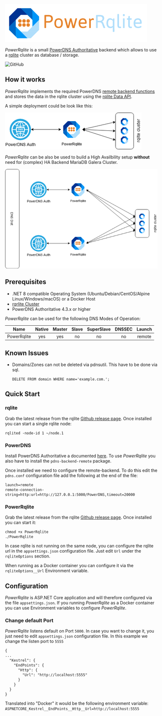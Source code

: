 ![PowerRqlite](Resources/logo-text.png)

*PowerRqlite* is a small [PowerDNS Authoritative](https://powerdns.com) backend which allows to use a [rqlite](https://github.com/rqlite/rqlite) cluster as database / storage.

![GitHub](https://img.shields.io/github/license/KlettIT/PowerRqlite?style=plastic)


## How it works

*PowerRqlite* implements the required PowerDNS [remote backend functions](https://doc.powerdns.com/authoritative/backends/remote.html) and stores the data in the rqlite cluster using the [rqlite Data API](https://github.com/rqlite/rqlite/blob/master/DOC/DATA_API.md).

A simple deployment could be look like this:

![SimpleDeployment](docs/SimpleDeployment.png)

*PowerRqlite* can be also be used to build a High Availbility setup **without** need for (complex) HA Backend MariaDB Galera Cluster.

![HADeployment](docs/HADeployment.png)

## Prerequisites

* .NET 8 compatible Operating System (Ubuntu/Debian/CentOS/Alpine Linux/Windows/macOS) or a Docker Host
* [rqrlite Cluster](https://github.com/rqlite/rqlite/blob/master/DOC/CLUSTER_MGMT.md)
* PowerDNS Authoritative 4.3.x or higher

*PowerRqlite* can be used for the following DNS Modes of Operation:

| Name        | Native | Master | Slave | SuperSlave | DNSSEC | Launch |
|-------------|:------:|:------:|:-----:|:----------:|:------:|:------:|
| PowerRqlite |   yes  |   yes  |   no  |     no     |   no   | remote |



## Known Issues

* Domains/Zones can not be deleted via pdnsutil. This have to be done via sql.
  ```
  DELETE FROM domain WHERE name='example.com.';
  ```


## Quick Start

### rqlite

Grab the latest release from the rqlite [Github release page](https://github.com/rqlite/rqlite/releases). Once installed you can start a single rqlite node:

```
rqlited -node-id 1 ~/node.1
```

### PowerDNS

Install PowerDNS Authoritative a documented [here](https://doc.powerdns.com/authoritative/installation.html).
To use *PowerRqlite* you also have to install the `pdns-backend-remote` package.

Once installed we need to configure the remote-backend. To do this edit the `pdns.conf` configuration file add the following at the end of the file:

```
launch=remote
remote-connection-string=http:url=http://127.0.0.1:5000/PowerDNS,timeout=20000
```

### PowerRqlite

Grab the latest release from the rqlite [Github release page](https://github.com/KlettIT/PowerRqlite/releases). Once installed you can start it:

```
chmod +x PowerRqlite
./PowerRqlite
```

In case rqlite is not running on the same node, you can configure the rqlite url in the `appsettings.json` configuration file. Just edit `Url` under the `rqliteOptions` section.

When running as a Docker container you can configure it via the `rqliteOptions__Url` Environment variable.

## Configuration

*PowerRqlite* is ASP.NET Core application and will therefore configured via the file `appsettings.json`.
If you running *PowerRqlite* as a Docker container you can use Environment variables to configure *PowerRqlite*.

### Change default Port

*PowerRqlite* listens default on Port `5000`. In case you want to change it, you just need to edit `appsettings.json` configuration file. In this example we change the listen port to `5555`

```
{
...
  "Kestrel": {
    "EndPoints": {
      "Http": {
        "Url": "http://localhost:5555"
      }
    }
  }
}
```

Translated into "Docker" it would be the following environment variable: `ASPNETCORE_Kestrel__EndPoints__Http__Url=http://localhost:5555`
